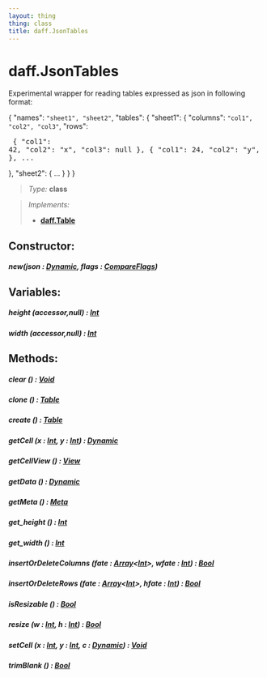 ```yaml
---
layout: thing
thing: class
title: daff.JsonTables
---
```

# daff.JsonTables


  Experimental wrapper for reading tables expressed as json in following
  format:

  {
    "names": <code>"sheet1", "sheet2"</code>,
    "tables": {
      "sheet1": {
         "columns": <code>"col1", "col2", "col3"</code>,
         "rows": <pre>
             { "col1": 42, "col2": "x", "col3": null },
             { "col1": 24, "col2": "y", "col3": null },
             ...
         </pre>
      },
      "sheet2": {
         ...
      }
    }
  }





> *Type:* **class**

> *Implements:*
> 
>   * **[daff.Table](Table.html)**



## Constructor:

##### **new**(json : <a href="../Dynamic.html" class="type">Dynamic</a>, flags : <a href="../coopy/CompareFlags.html" class="type">CompareFlags</a>)



## Variables:

#####  **height** (accessor,null) : <a href="../Int.html" class="type">Int</a>



#####  **width** (accessor,null) : <a href="../Int.html" class="type">Int</a>



## Methods:


##### **clear** () : <a href="../Void.html" class="type">Void</a>




##### **clone** () : <a href="../coopy/Table.html" class="type">Table</a>




##### **create** () : <a href="../coopy/Table.html" class="type">Table</a>




##### **getCell** (x : <a href="../Int.html" class="type">Int</a>, y : <a href="../Int.html" class="type">Int</a>) : <a href="../Dynamic.html" class="type">Dynamic</a>




##### **getCellView** () : <a href="../coopy/View.html" class="type">View</a>




##### **getData** () : <a href="../Dynamic.html" class="type">Dynamic</a>




##### **getMeta** () : <a href="../coopy/Meta.html" class="type">Meta</a>




##### **get_height** () : <a href="../Int.html" class="type">Int</a>




##### **get_width** () : <a href="../Int.html" class="type">Int</a>




##### **insertOrDeleteColumns** (fate : <a href="../Array.html" class="type">Array</a>&lt;<a href="../Int.html" class="type">Int</a>&gt;, wfate : <a href="../Int.html" class="type">Int</a>) : <a href="../Bool.html" class="type">Bool</a>




##### **insertOrDeleteRows** (fate : <a href="../Array.html" class="type">Array</a>&lt;<a href="../Int.html" class="type">Int</a>&gt;, hfate : <a href="../Int.html" class="type">Int</a>) : <a href="../Bool.html" class="type">Bool</a>




##### **isResizable** () : <a href="../Bool.html" class="type">Bool</a>




##### **resize** (w : <a href="../Int.html" class="type">Int</a>, h : <a href="../Int.html" class="type">Int</a>) : <a href="../Bool.html" class="type">Bool</a>




##### **setCell** (x : <a href="../Int.html" class="type">Int</a>, y : <a href="../Int.html" class="type">Int</a>, c : <a href="../Dynamic.html" class="type">Dynamic</a>) : <a href="../Void.html" class="type">Void</a>




##### **trimBlank** () : <a href="../Bool.html" class="type">Bool</a>




